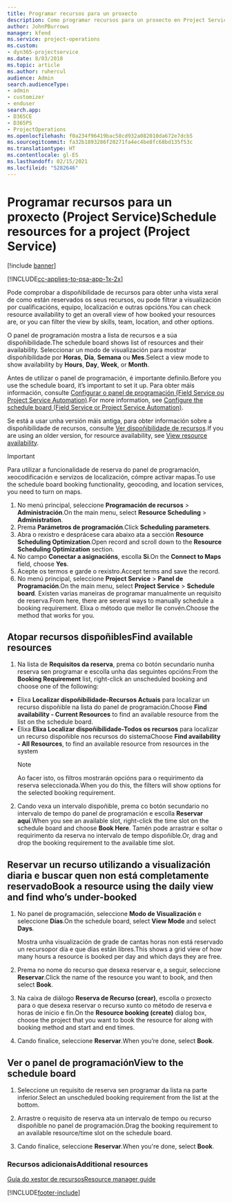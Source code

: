 ```yaml
---
title: Programar recursos para un proxecto
description: Como programar recursos para un proxecto en Project Service
author: JohnPBurrows
manager: kfend
ms.service: project-operations
ms.custom:
- dyn365-projectservice
ms.date: 8/03/2018
ms.topic: article
ms.author: ruhercul
audience: Admin
search.audienceType:
- admin
- customizer
- enduser
search.app:
- D365CE
- D365PS
- ProjectOperations
ms.openlocfilehash: f0a234f96419bac58cd932a082010da672e7dcb5
ms.sourcegitcommit: fa32b1893286f20271fa4ec4be8fc68bd135f53c
ms.translationtype: HT
ms.contentlocale: gl-ES
ms.lasthandoff: 02/15/2021
ms.locfileid: "5282646"
---
```

# <a name="schedule-resources-for-a-project-project-service"></a><span data-ttu-id="61c52-103">Programar recursos para un proxecto (Project Service)</span><span class="sxs-lookup"><span data-stu-id="61c52-103">Schedule resources for a project (Project Service)</span></span>

[!include [banner](../includes/psa-now-project-operations.md)]

[!INCLUDE[cc-applies-to-psa-app-1x-2x](../includes/cc-applies-to-psa-app-1x-2x.md)]

<span data-ttu-id="61c52-104">Pode comprobar a dispoñibilidade de recursos para obter unha vista xeral de como están reservados os seus recursos, ou pode filtrar a visualización por cualificacións, equipo, localización e outras opcións.</span><span class="sxs-lookup"><span data-stu-id="61c52-104">You can check resource availability to get an overall view of how booked your resources are, or you can filter the view by skills, team, location, and other options.</span></span>  
  
<span data-ttu-id="61c52-105">O panel de programación mostra a lista de recursos e a súa dispoñibilidade.</span><span class="sxs-lookup"><span data-stu-id="61c52-105">The schedule board shows list of resources and their availability.</span></span> <span data-ttu-id="61c52-106">Seleccionar un modo de visualización para mostrar dispoñibilidade por **Horas**, **Día**, **Semana** ou **Mes**.</span><span class="sxs-lookup"><span data-stu-id="61c52-106">Select a view mode to show availability by **Hours**, **Day**, **Week**, or **Month**.</span></span>  
  
<span data-ttu-id="61c52-107">Antes de utilizar o panel de programación, é importante definilo.</span><span class="sxs-lookup"><span data-stu-id="61c52-107">Before you use the schedule board, it’s important to set it up.</span></span> <span data-ttu-id="61c52-108">Para obter máis información, consulte [Configurar o panel de programación (Field Service ou Project Service Automation)](https://docs.microsoft.com/dynamics365/field-service/configure-schedule-board).</span><span class="sxs-lookup"><span data-stu-id="61c52-108">For more information, see [Configure the schedule board (Field Service or Project Service Automation)](https://docs.microsoft.com/dynamics365/field-service/configure-schedule-board).</span></span>
  
<span data-ttu-id="61c52-109">Se está a usar unha versión máis antiga, para obter información sobre a dispoñibilidade de recursos, consulte [Ver dispoñibilidade de recursos](../psa/view-resource-availability.md).</span><span class="sxs-lookup"><span data-stu-id="61c52-109">If you are using an older version, for resource availability, see [View resource availability](../psa/view-resource-availability.md).</span></span>  

> [!IMPORTANT]
>  <span data-ttu-id="61c52-110">Para utilizar a funcionalidade de reserva do panel de programación, xeocodificación e servizos de localización, cómpre activar mapas.</span><span class="sxs-lookup"><span data-stu-id="61c52-110">To use the schedule board booking functionality, geocoding, and location services, you need to turn on maps.</span></span>  
> 
> 1. <span data-ttu-id="61c52-111">No menú principal, seleccione **Programación de recursos** > **Administración**.</span><span class="sxs-lookup"><span data-stu-id="61c52-111">On the main menu, select **Resource Scheduling** > **Administration**.</span></span>  
> 2. <span data-ttu-id="61c52-112">Prema **Parámetros de programación**.</span><span class="sxs-lookup"><span data-stu-id="61c52-112">Click **Scheduling parameters**.</span></span>  
> 3. <span data-ttu-id="61c52-113">Abra o rexistro e desprácese cara abaixo ata a sección **Resource Scheduling Optimization**.</span><span class="sxs-lookup"><span data-stu-id="61c52-113">Open record and scroll down to the **Resource Scheduling Optimization** section.</span></span>  
> 4. <span data-ttu-id="61c52-114">No campo **Conectar a asignacións**, escolla **Si**.</span><span class="sxs-lookup"><span data-stu-id="61c52-114">On the **Connect to Maps** field, choose **Yes**.</span></span>  
> 5. <span data-ttu-id="61c52-115">Acepte os termos e garde o rexistro.</span><span class="sxs-lookup"><span data-stu-id="61c52-115">Accept terms and save the record.</span></span>  
> 6. <span data-ttu-id="61c52-116">No menú principal, seleccione **Project Service** > **Panel de Programación**.</span><span class="sxs-lookup"><span data-stu-id="61c52-116">On the main menu, select **Project Service** > **Schedule board**.</span></span> <span data-ttu-id="61c52-117">Existen varias maneiras de programar manualmente un requisito de reserva.</span><span class="sxs-lookup"><span data-stu-id="61c52-117">From here, there are several ways to manually schedule a booking requirement.</span></span> <span data-ttu-id="61c52-118">Elixa o método que mellor lle convén.</span><span class="sxs-lookup"><span data-stu-id="61c52-118">Choose the method that works for you.</span></span>
  
## <a name="find-available-resources"></a><span data-ttu-id="61c52-119">Atopar recursos dispoñibles</span><span class="sxs-lookup"><span data-stu-id="61c52-119">Find available resources</span></span>

1.  <span data-ttu-id="61c52-120">Na lista de **Requisitos da reserva**, prema co botón secundario nunha reserva sen programar e escolla unha das seguintes opcións:</span><span class="sxs-lookup"><span data-stu-id="61c52-120">From the **Booking Requirement** list, right-click an unscheduled booking and choose one of the following:</span></span>  
  
- <span data-ttu-id="61c52-121">Elixa **Localizar dispoñibilidade-Recursos Actuais** para localizar un recurso dispoñible na lista do panel de programación.</span><span class="sxs-lookup"><span data-stu-id="61c52-121">Choose **Find availability - Current Resources** to find an available resource from the list on the schedule board.</span></span>  
- <span data-ttu-id="61c52-122">Elixa **Elixa Localizar dispoñibilidade-Todos os recursos** para localizar un recurso dispoñible nos recursos do sistema</span><span class="sxs-lookup"><span data-stu-id="61c52-122">Choose **Find availability - All Resources**, to find an available resource from resources in the system</span></span>  
   > [!NOTE]
   >  <span data-ttu-id="61c52-123">Ao facer isto, os filtros mostrarán opcións para o requirimento da reserva seleccionada.</span><span class="sxs-lookup"><span data-stu-id="61c52-123">When you do this, the filters will show options for the selected booking requirement.</span></span>  
  
2. <span data-ttu-id="61c52-124">Cando vexa un intervalo dispoñible, prema co botón secundario no intervalo de tempo do panel de programación e escolla **Reservar aquí**.</span><span class="sxs-lookup"><span data-stu-id="61c52-124">When you see an available slot, right-click the time slot on the schedule board and choose **Book Here**.</span></span> <span data-ttu-id="61c52-125">Tamén pode arrastrar e soltar o requirimento da reserva no intervalo de tempo dispoñible.</span><span class="sxs-lookup"><span data-stu-id="61c52-125">Or, drag and drop the booking requirement to the available time slot.</span></span>  
  

## <a name="book-a-resource-using-the-daily-view-and-find-whos-under-booked"></a><span data-ttu-id="61c52-126">Reservar un recurso utilizando a visualización diaria e buscar quen non está completamente reservado</span><span class="sxs-lookup"><span data-stu-id="61c52-126">Book a resource using the daily view and find who’s under-booked</span></span>
  
1.  <span data-ttu-id="61c52-127">No panel de programación, seleccione **Modo de Visualización** e seleccione **Días**.</span><span class="sxs-lookup"><span data-stu-id="61c52-127">On the schedule board, select **View Mode** and select **Days**.</span></span>  
  
    <span data-ttu-id="61c52-128">Mostra unha visualización de grade de cantas horas non está reservado un recursopor día e que días están libres.</span><span class="sxs-lookup"><span data-stu-id="61c52-128">This shows a grid view of how many hours a resource is booked per day and which days they are free.</span></span>  
  
2.  <span data-ttu-id="61c52-129">Prema no nome do recurso que desexa reservar e, a seguir, seleccione **Reservar**.</span><span class="sxs-lookup"><span data-stu-id="61c52-129">Click the name of the resource you want to book, and then select **Book**.</span></span>  
  
3.  <span data-ttu-id="61c52-130">Na caixa de diálogo **Reserva de Recurso (crear)**, escolla o proxecto para o que desexa reservar o recurso xunto co método de reserva e horas de inicio e fin.</span><span class="sxs-lookup"><span data-stu-id="61c52-130">On the **Resource booking (create)** dialog box, choose the project that you want to book the resource for along with booking method and start and end times.</span></span>  
  
4.  <span data-ttu-id="61c52-131">Cando finalice, seleccione **Reservar**.</span><span class="sxs-lookup"><span data-stu-id="61c52-131">When you’re done, select **Book**.</span></span>  
  
## <a name="view-to-the-schedule-board"></a><span data-ttu-id="61c52-132">Ver o panel de programación</span><span class="sxs-lookup"><span data-stu-id="61c52-132">View to the schedule board</span></span>
  
1.  <span data-ttu-id="61c52-133">Seleccione un requisito de reserva sen programar da lista na parte inferior.</span><span class="sxs-lookup"><span data-stu-id="61c52-133">Select an unscheduled booking requirement from the list at the bottom.</span></span>  
  
2.  <span data-ttu-id="61c52-134">Arrastre o requisito de reserva ata un intervalo de tempo ou recurso dispoñible no panel de programación.</span><span class="sxs-lookup"><span data-stu-id="61c52-134">Drag the booking requirement to an available resource/time slot on the schedule board.</span></span>  
  
3.  <span data-ttu-id="61c52-135">Cando finalice, seleccione **Reservar**.</span><span class="sxs-lookup"><span data-stu-id="61c52-135">When you're done, select **Book**.</span></span>  
  
### <a name="additional-resources"></a><span data-ttu-id="61c52-136">Recursos adicionais</span><span class="sxs-lookup"><span data-stu-id="61c52-136">Additional resources</span></span>  
 [<span data-ttu-id="61c52-137">Guía do xestor de recursos</span><span class="sxs-lookup"><span data-stu-id="61c52-137">Resource manager guide</span></span>](../psa/resource-manager-guide.md)


[!INCLUDE[footer-include](../includes/footer-banner.md)]